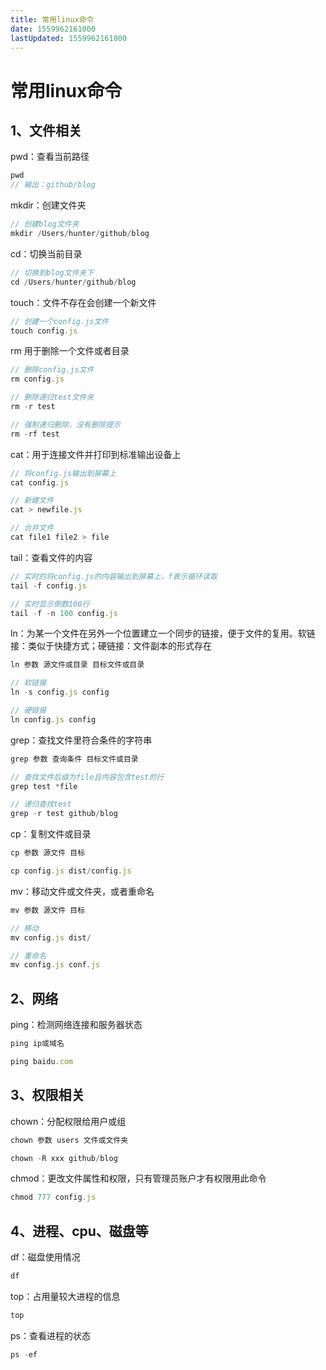 ```yaml
---
title: 常用linux命令
date: 1559962161000
lastUpdated: 1559962161000
---
```


# 常用linux命令

## 1、文件相关
pwd：查看当前路径

```js
pwd
// 输出：github/blog
```

mkdir：创建文件夹
```js
// 创建blog文件夹
mkdir /Users/hunter/github/blog 
```

cd：切换当前目录
```js
// 切换到blog文件夹下
cd /Users/hunter/github/blog 
```

touch：文件不存在会创建一个新文件
```js
// 创建一个config.js文件
touch config.js
```

rm 用于删除一个文件或者目录
```js
// 删除config.js文件
rm config.js

// 删除递归test文件夹
rm -r test

// 强制递归删除，没有删除提示
rm -rf test 
```

cat：用于连接文件并打印到标准输出设备上
```js
// 将config.js输出到屏幕上
cat config.js

// 新建文件
cat > newfile.js

// 合并文件
cat file1 file2 > file
```

tail：查看文件的内容
```js
// 实时的将config.js的内容输出到屏幕上，f表示循环读取
tail -f config.js

// 实时显示倒数100行
tail -f -n 100 config.js
```

ln：为某一个文件在另外一个位置建立一个同步的链接，便于文件的复用。软链接：类似于快捷方式；硬链接：文件副本的形式存在
```js
ln 参数 源文件或目录 目标文件或目录

// 软链接
ln -s config.js config

// 硬链接
ln config.js config
```

grep：查找文件里符合条件的字符串
```js
grep 参数 查询条件 目标文件或目录

// 查找文件后缀为file且内容包含test的行
grep test *file

// 递归查找test
grep -r test github/blog
```

cp：复制文件或目录
```js
cp 参数 源文件 目标

cp config.js dist/config.js
```

mv：移动文件或文件夹，或者重命名
```js
mv 参数 源文件 目标

// 移动
mv config.js dist/

// 重命名
mv config.js conf.js
```

## 2、网络
ping：检测网络连接和服务器状态
```js
ping ip或域名

ping baidu.com
```

## 3、权限相关
chown：分配权限给用户或组
```js
chown 参数 users 文件或文件夹

chown -R xxx github/blog
```

chmod：更改文件属性和权限，只有管理员账户才有权限用此命令
```js
chmod 777 config.js
```

## 4、进程、cpu、磁盘等
df：磁盘使用情况
```js
df
```

top：占用量较大进程的信息
```js
top
```

ps：查看进程的状态
```js
ps -ef
```
